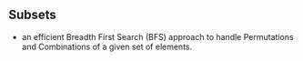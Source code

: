 ## Subsets 
- an efficient Breadth First Search (BFS) approach to handle  Permutations and Combinations of a given set of elements. 